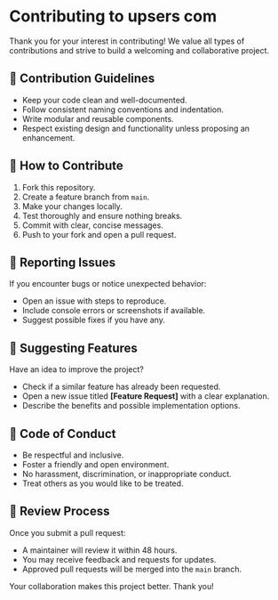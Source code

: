 # Contributing to upsers com

Thank you for your interest in contributing! We value all types of contributions and strive to build a welcoming and collaborative project.

## 📌 Contribution Guidelines
- Keep your code clean and well-documented.
- Follow consistent naming conventions and indentation.
- Write modular and reusable components.
- Respect existing design and functionality unless proposing an enhancement.

## 🚀 How to Contribute
1. Fork this repository.
2. Create a feature branch from `main`.
3. Make your changes locally.
4. Test thoroughly and ensure nothing breaks.
5. Commit with clear, concise messages.
6. Push to your fork and open a pull request.

## 🐞 Reporting Issues
If you encounter bugs or notice unexpected behavior:
- Open an issue with steps to reproduce.
- Include console errors or screenshots if available.
- Suggest possible fixes if you have any.

## 🌟 Suggesting Features
Have an idea to improve the project?
- Check if a similar feature has already been requested.
- Open a new issue titled **[Feature Request]** with a clear explanation.
- Describe the benefits and possible implementation options.

## 🤝 Code of Conduct
- Be respectful and inclusive.
- Foster a friendly and open environment.
- No harassment, discrimination, or inappropriate conduct.
- Treat others as you would like to be treated.

## 🧐 Review Process
Once you submit a pull request:
- A maintainer will review it within 48 hours.
- You may receive feedback and requests for updates.
- Approved pull requests will be merged into the `main` branch.

Your collaboration makes this project better. Thank you!
